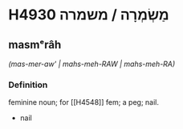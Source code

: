 # H4930 מַשְׂמְרָה / משמרה

## masmᵉrâh

_(mas-mer-aw' | mahs-meh-RAW | mahs-meh-RA)_

### Definition

feminine noun; for [[H4548]] fem; a peg; nail.

- nail
